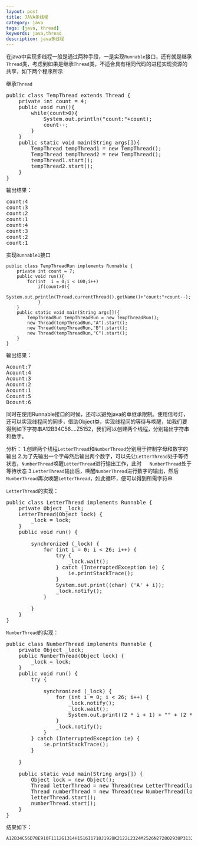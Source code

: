 ```yaml
---
layout: post
title: JAVA多线程
category: java
tags: [java, thread]
keywords: java,thread
description: java多线程
---
```


在java中实现多线程一般是通过两种手段，一是实现`Runnable`接口，还有就是继承`Thread`类，考虑到如果是继承`Thread`类，不适合具有相同代码的进程实现资源的共享，如下两个程序所示

继承`Thread`

<pre class="prettyprint linenums">
public class TempThread extends Thread {
    private int count = 4;
    public void run(){
        while(count>0){
            System.out.println("count:"+count);
            count--;
        }
    }
    public static void main(String args[]){
        TempThread tempThread1 = new TempThread();
        TempThread tempThread2 = new TempThread();
        tempThread1.start();
        tempThread2.start();
    }
}
</pre>

输出结果：
<pre class="prettyprint linenums">
count:4
count:3
count:2
count:1
count:4
count:3
count:2
count:1
</pre>

实现`Runnable1`接口

	public class TempThreadRun implements Runnable {
	    private int count = 7;
	    public void run(){
	        for(int  i = 0;i < 100;i++)
	            if(count>0){
	                System.out.println(Thread.currentThread().getName()+"count:"+count--);
	            }
	    }
	    public static void main(String args[]){
	        TempThreadRun tempThreadRun = new TempThreadRun();
	        new Thread(tempThreadRun,"A").start();
	        new Thread(tempThreadRun,"B").start();
	        new Thread(tempThreadRun,"C").start();
	    }
	}


输出结果：

<pre class="prettyprint linenums">
Acount:7
Acount:4
Acount:3
Acount:2
Acount:1
Ccount:5
Bcount:6
</pre>

同时在使用Runnable接口的时候，还可以避免java的单继承限制。使用信号灯，还可以实现线程间的同步，借助Object类，实现线程间的等待与唤醒，如我们要得到如下字符串A12B34C56....Z5152，我们可以创建两个线程，分别输出字符串和数字。

分析：
	1.创建两个线程`LetterThread`和`NumberThread`分别用于控制字母和数字的输出
	2.为了先输出一个字母然后输出两个数字，可以先让`LetterThread`处于等待状态，`NumberThread`唤醒`LetterThread`进行输出工作，此时`	NumberThread`处于等待状态
	3.`LetterThread`输出后，唤醒`NumberThread`进行数字的输出，然后`NumberThread`再次唤醒`LetterThread`，如此循环，便可以得到所需字符串

`LetterThread`的实现：

<pre class="prettyprint linenums">
public class LetterThread implements Runnable {
    private Object _lock;
    LetterThread(Object lock) {
        _lock = lock;
    }
    public void run() {

        synchronized (_lock) {
            for (int i = 0; i < 26; i++) {
                try {
                    _lock.wait();
                } catch (InterruptedException ie) {
                    ie.printStackTrace();
                }
                System.out.print((char) ('A' + i));
                _lock.notify();
            }

        }
    }
}
</pre>

`NumberThread`的实现：

<pre class="prettyprint linenums">
public class NumberThread implements Runnable {
    private Object _lock;
    public NumberThread(Object lock) {
        _lock = lock;
    }
    public void run() {
        try {

            synchronized (_lock) {
                for (int i = 0; i < 26; i++) {
                    _lock.notify();
                    _lock.wait();
                    System.out.print((2 * i + 1) + "" + (2 * i + 2));
                }
                _lock.notify();
            }
        } catch (InterruptedException ie) {
            ie.printStackTrace();
        }

    }

    public static void main(String args[]) {
        Object lock = new Object();
        Thread letterThread = new Thread(new LetterThread(lock));
        Thread numberThread = new Thread(new NumberThread(lock));
        letterThread.start();
        numberThread.start();
    }
}
</pre>

结果如下：

	A12B34C56D78E910F1112G1314H1516I1718J1920K2122L2324M2526N2728O2930P3132Q3334R3536S3738T3940U4142V4344W4546X4748Y4950Z5152